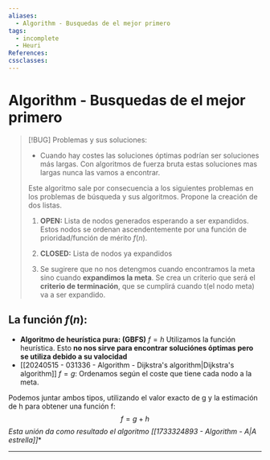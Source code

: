 ```yaml
---
aliases:
  - Algorithm - Busquedas de el mejor primero
tags:
  - incomplete
  - Heuri
References: 
cssclasses:
---
```

# Algorithm - Busquedas de el mejor primero


> [!BUG] Problemas y sus soluciones: 
> +  Cuando hay costes las soluciones óptimas podrían ser soluciones más largas. Con algoritmos de fuerza bruta estas soluciones mas largas nunca las vamos a encontrar. 
> 
> Este algoritmo sale por consecuencia a los siguientes problemas en los problemas de búsqueda y sus algoritmos. Propone la creación de dos listas.
> 
> 1. **OPEN:** Lista de nodos generados esperando a ser expandidos. Estos nodos se ordenan ascendentemente por una función de prioridad/función de mérito $f(n)$. 
>    
> 2. **CLOSED:** Lista de nodos ya expandidos
> 3. Se sugirere que no nos detengmos cuando encontramos la meta sino cuando **expandimos la meta**. Se crea un criterio que será el **criterio de terminación**, que se cumplirá cuando t(el nodo meta) va a ser expandido.

## La función $f(n)$: 
+ **Algoritmo de heurística pura: (GBFS)** $f = h$ 
  Utilizamos la función heurística. Esto **no nos sirve para encontrar soluciónes óptimas pero se utiliza debido a su valocidad**
+ [[20240515 - 031336 - Algorithm - Dijkstra's algorithm|Dijkstra's algorithm]] $f = g$: Ordenamos según el coste que tiene cada nodo a la meta. 

Podemos juntar ambos tipos, utilizando el valor exacto de g y la estimación de h para obtener una función f: 
$$
f = g + h
$$
**Esta unión da como resultado el algoritmo [[1733324893 - Algorithm - A*|A estrella]]**







***